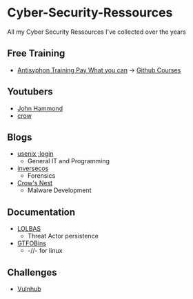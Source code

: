 # Cyber-Security-Ressources
All my Cyber Security Ressources I've collected over the years



## Free Training
- [Antisyphon Training Pay What you can](https://www.antisyphontraining.com/pay-what-you-can/) -> [Github Courses](https://github.com/strandjs/IntroLabs)

## Youtubers
- [John Hammond](https://www.youtube.com/@_JohnHammond)
- [crow](https://www.youtube.com/watch?v=aNEqC-U5tHM)
## Blogs
- [usenix ;login](https://www.usenix.org/publications/loginonline)
    - General IT and Programming
- [inversecos](https://www.inversecos.com/)
    - Forensics
- [Crow's Nest](https://crows-nest.gitbook.io/crows-nest/about-me/about-me)
    - Malware Development

## Documentation
- [LOLBAS](https://lolbas-project.github.io/#)
    - Threat Actor persistence
- [GTFOBins](https://gtfobins.github.io/)
    - -//- for linux

## Challenges
- [Vulnhub](https://www.vulnhub.com/)
